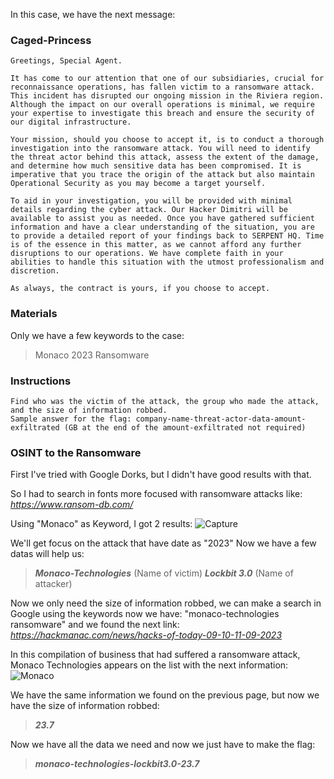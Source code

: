 In this case, we have the next message:

### Caged-Princess

```
Greetings, Special Agent. 

It has come to our attention that one of our subsidiaries, crucial for reconnaissance operations, has fallen victim to a ransomware attack. This incident has disrupted our ongoing mission in the Riviera region. Although the impact on our overall operations is minimal, we require your expertise to investigate this breach and ensure the security of our digital infrastructure. 

Your mission, should you choose to accept it, is to conduct a thorough investigation into the ransomware attack. You will need to identify the threat actor behind this attack, assess the extent of the damage, and determine how much sensitive data has been compromised. It is imperative that you trace the origin of the attack but also maintain Operational Security as you may become a target yourself. 

To aid in your investigation, you will be provided with minimal details regarding the cyber attack. Our Hacker Dimitri will be available to assist you as needed. Once you have gathered sufficient information and have a clear understanding of the situation, you are to provide a detailed report of your findings back to SERPENT HQ. Time is of the essence in this matter, as we cannot afford any further disruptions to our operations. We have complete faith in your abilities to handle this situation with the utmost professionalism and discretion. 

As always, the contract is yours, if you choose to accept. 

```

### Materials

Only we have a few keywords to the case:

> Monaco 2023
> Ransomware

### Instructions

```
Find who was the victim of the attack, the group who made the attack, and the size of information robbed.
Sample answer for the flag: company-name-threat-actor-data-amount-exfiltrated (GB at the end of the amount-exfiltrated not required)
```

### OSINT to the Ransomware
First I've tried with Google Dorks, but I didn't have good results with that.

So I had to search in fonts more focused with ransomware attacks like: *https://www.ransom-db.com/*

Using "Monaco" as Keyword, I got 2 results:
![Capture](https://github.com/user-attachments/assets/584affe6-cb12-411a-ad84-0ec2b9430fe7)

We'll get focus on the attack that have date as "2023"
Now we have a few datas will help us:
> **_Monaco-Technologies_** (Name of victim)
> **_Lockbit 3.0_** (Name of attacker)

Now we only need the size of information robbed, we can make a search in Google using the keywords now we have: "monaco-technologies ransomware"
and we found the next link: *https://hackmanac.com/news/hacks-of-today-09-10-11-09-2023*

In this compilation of business that had suffered a ransomware attack, Monaco Technologies appears on the list with the next information:
![Monaco](https://github.com/user-attachments/assets/01a21302-84f5-4b5f-917c-ad68f9b7e998)

We have the same information we found on the previous page, but now we have the size of information robbed: 
> **_23.7_**

Now we have all the data we need and now we just have to make the flag:

> **_monaco-technologies-lockbit3.0-23.7_**

